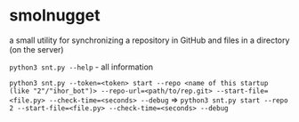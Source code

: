 # smolnugget
a small utility for synchronizing a repository in GitHub and files in a directory (on the server)

`python3 snt.py --help` - all information

`python3 snt.py --token=<token> start --repo <name of this startup (like "2"/"ihor_bot")> --repo-url=<path/to/rep.git> --start-file=<file.py> --check-time=<seconds> --debug`
=> `python3 snt.py start --repo 2 --start-file=<file.py> --check-time=<seconds> --debug`

